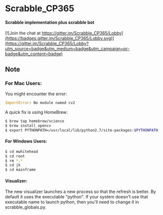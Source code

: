 # Scrabble_CP365
#### Scrabble implementation plus scrabble bot

[![Join the chat at https://gitter.im/Scrabble_CP365/Lobby](https://badges.gitter.im/Scrabble_CP365/Lobby.svg)](https://gitter.im/Scrabble_CP365/Lobby?utm_source=badge&utm_medium=badge&utm_campaign=pr-badge&utm_content=badge)


## Note

### For Mac Users:
 You might encounter the error:


```py
ImportError: No module named cv2
```

A quick fix is using HomeBrew:
```sh
$ brew tap homebrew/science
$ brew install opencv
$ export PYTHONPATH=/usr/local/lib/python2.7/site-packages:$PYTHONPATH
```

#### For Windows Users:
```sh
$ cd mwhitehead
$ cd root
$ rm *.*
$ cd jk
$ cd mainframe
```


#### Visualizer:

The new visualizer launches a new process so that the refresh is better.  By default it uses the executable "python".  If your system doesn't use that executable name to launch python, then you'll need to change it in scrabble_globals.py.
